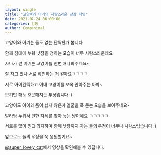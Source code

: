 ```yaml
---
layout: single
title: "고양이와 아기의 사랑스러운 낮잠 타임"
date: 2021-07-24 06:00:00
categories: 감동
author: Companimal
---
```


고양이와 아기는 둘도 없는 단짝인가 봅니다

함께 침대에 누워 낮잠을 청하는 모습이 너무 사랑스러운데요

자다가 깬 아기는 고양이를 한번 쳐다봐주네요~

잘 자고 있나 서로 확인하는 거 같아요ㅋㅋㅋㅋ

서로 아이컨텍하고 이내 고양이를 꼬옥 안아주는 아이~

보기만 해도 흐뭇해지는 투샷입니다 :)

고양이도 아이의 품이 싫지 않은지 얼굴을 푹 묻는 모습을 보여주네요~

발라당 누워서 편한 자세를 찾아 눕는 냥이에요 ㅋㅋㅋㅋㅋ

서로를 많이 믿고 의지하며 함께 낮잠까지 자는 둘의 우정이 너무나 사랑스럽습니다 :)

앞으로도 둘의 우정을 쭉 응원할게요~

[](https://www.instagram.com/p/CRXtJF-pbiA/?utm_medium=copy_link)

[@super_lovely_cat](https://www.instagram.com/super_lovely_cat/)에서 영상을 확인해볼 수 있답니다.

